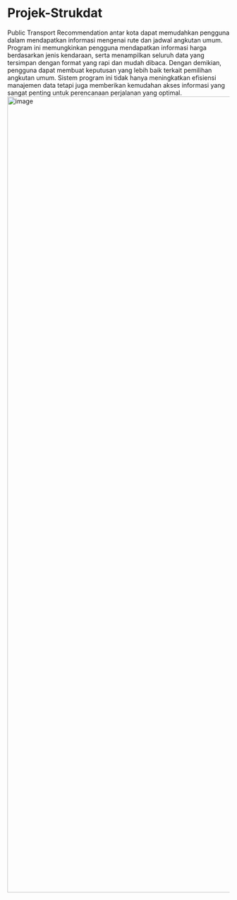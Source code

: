 # Projek-Strukdat
Public Transport Recommendation antar kota dapat memudahkan pengguna dalam mendapatkan informasi mengenai rute dan jadwal angkutan umum. Program ini memungkinkan pengguna mendapatkan informasi harga berdasarkan jenis kendaraan, serta menampilkan seluruh data yang tersimpan dengan format yang rapi dan mudah dibaca. Dengan demikian, pengguna dapat membuat keputusan yang lebih baik terkait pemilihan angkutan umum. Sistem program ini tidak hanya meningkatkan efisiensi manajemen data tetapi juga memberikan kemudahan akses informasi yang sangat penting untuk perencanaan perjalanan yang optimal. 
<img width="2880" height="1800" alt="image" src="https://github.com/user-attachments/assets/75ebe35d-fabb-4db1-9e04-ba01e186342e" />
